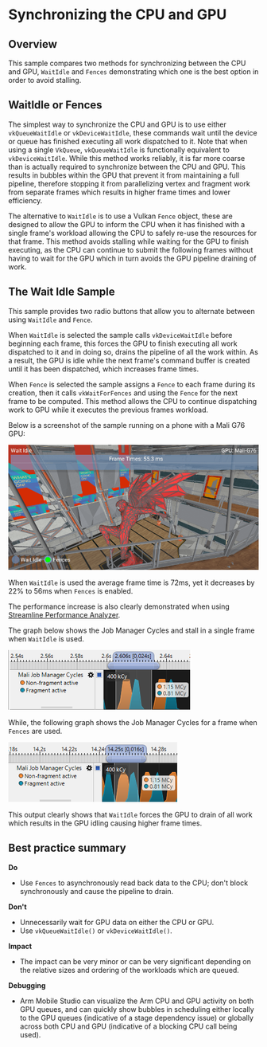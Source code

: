 <!--
- Copyright (c) 2019, Arm Limited and Contributors
-
- SPDX-License-Identifier: Apache-2.0
-
- Licensed under the Apache License, Version 2.0 the "License";
- you may not use this file except in compliance with the License.
- You may obtain a copy of the License at
-
-     http://www.apache.org/licenses/LICENSE-2.0
-
- Unless required by applicable law or agreed to in writing, software
- distributed under the License is distributed on an "AS IS" BASIS,
- WITHOUT WARRANTIES OR CONDITIONS OF ANY KIND, either express or implied.
- See the License for the specific language governing permissions and
- limitations under the License.
-
-->

# Synchronizing the CPU and GPU

## Overview

This sample compares two methods for synchronizing between the CPU and GPU, ``WaitIdle`` and ``Fences`` demonstrating which one is the best option in order to avoid stalling.

## WaitIdle or Fences

The simplest way to synchronize the CPU and GPU is to use either ``vkQueueWaitIdle`` or ``vkDeviceWaitIdle``, these commands wait until the device or queue has finished executing all work dispatched to it. Note that when using a single ``VkQueue``, ``vkQueueWaitIdle`` is functionally equivalent to ``vkDeviceWaitIdle``. While this method works reliably, it is far more coarse than is actually required to synchronize between the CPU and GPU. This results in bubbles within the GPU that prevent it from maintaining a full pipeline, therefore stopping it from parallelizing vertex and fragment work from separate frames which results in higher frame times and lower efficiency.

The alternative to ``WaitIdle`` is to use a Vulkan ``Fence`` object, these are designed to allow the GPU to inform the CPU when it has finished with a single frame's workload allowing the CPU to safely re-use the resources for that frame. This method avoids stalling while waiting for the GPU to finish executing, as the CPU can continue to submit the following frames without having to wait for the GPU which in turn avoids the GPU pipeline draining of work.

## The Wait Idle Sample

This sample provides two radio buttons that allow you to alternate between using ``WaitIdle`` and ``Fence``.

When ``WaitIdle`` is selected the sample calls ``vkDeviceWaitIdle`` before beginning each frame, this forces the GPU to finish executing all work dispatched to it and in doing so, drains the pipeline of all the work within. As a result, the GPU is idle while the next frame's command buffer is created until it has been dispatched, which increases frame times.

When ``Fence`` is selected the sample assigns a ``Fence`` to each frame during its creation, then it calls ``vkWaitForFences`` and using the ``Fence`` for the next frame to be computed. This method allows the CPU to continue dispatching work to GPU while it executes the previous frames workload.

Below is a screenshot of the sample running on a phone with a Mali G76 GPU:

![Wait Idle Sample](images/wait_idle_sample.png)

When ``WaitIdle`` is used the average frame time is 72ms, yet it decreases by 22% to 56ms when ``Fences`` is enabled.

The performance increase is also clearly demonstrated when using [Streamline Performance Analyzer](https://developer.arm.com/products/software-development-tools/arm-development-studio/components/streamline-performance-analyzer).

The graph below shows the Job Manager Cycles and stall in a single frame when ``WaitIdle`` is used.

![Wait Idle Graph](images/wait_idle_graph.png)

While, the following graph shows the Job Manager Cycles for a frame when ``Fences`` are used.

![Fences Graph](images/fences_graph.png)

This output clearly shows that ``WaitIdle`` forces the GPU to drain of all work which results in the GPU idling causing higher frame times.

## Best practice summary

**Do**

* Use ``Fences`` to asynchronously read back data to the CPU; don't block synchronously and cause the pipeline to drain.

**Don't**

* Unnecessarily wait for GPU data on either the CPU or GPU.
* Use ``vkQueueWaitIdle()`` or ``vkDeviceWaitIdle()``.

**Impact**

* The impact can be very minor or can be very significant depending on the relative sizes and ordering of the workloads which are queued.

**Debugging**

* Arm Mobile Studio can visualize the Arm CPU and GPU activity on both GPU queues, and can quickly show bubbles in scheduling either locally to the GPU queues (indicative of a stage dependency issue) or globally across both CPU and GPU (indicative of a blocking CPU call being used).